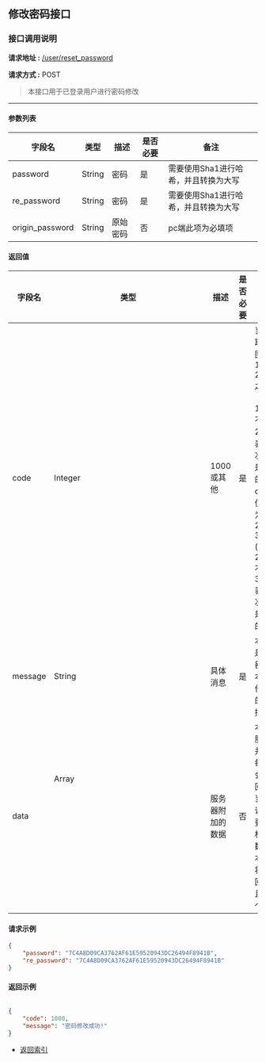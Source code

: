 ## 修改密码接口

### 接口调用说明

__请求地址 :__ [/user/reset_password](#)

__请求方式 :__ POST

> 本接口用于已登录用户进行密码修改

--------------------------------------

#### 参数列表

|字段名|类型|描述|是否必要|备注|
|-|-|-|-|-|
|password|String|密码|是|需要使用Sha1进行哈希，并且转换为大写|
|re_password|String|密码|是|需要使用Sha1进行哈希，并且转换为大写|
|origin_password|String|原始密码|否|pc端此项为必填项|

#### 返回值

|字段名|类型|描述|是否必要|备注|
|-|-|-|-|-|
|code|Integer|1000 或其他|是|当code取值范围为 1000 - 2000 之间时（包含1000, 不包含2000）表示此次操作是成功的。当code取值范围为 2000 - 3000 (包含2000, 不包含3000)表示此次操作是失败的|
|message|String|具体消息|是|本字段是服务器对于本次操作结果的消息描述|
|data|Array<Object>|服务器附加的数据|否|本字段服务器并不是每次都会返回，大当每次请求需要返回相应的数据时本字段将会返回，并且是一个数组|

#### 请求示例

```json
{
	"password": "7C4A8D09CA3762AF61E59520943DC26494F8941B",
	"re_password": "7C4A8D09CA3762AF61E59520943DC26494F8941B"
}
```

#### 返回示例

```json

{
    "code": 1000,
    "message": "密码修改成功!"
}

```

* [返回索引](../readme.md)

